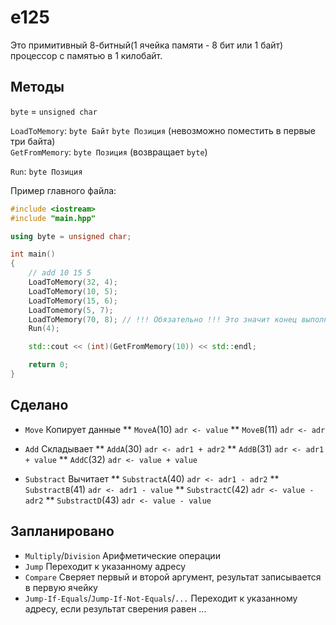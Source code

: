 # e125

Это примитивный 8-битный(1 ячейка памяти - 8 бит или 1 байт) процессор с памятью в 1 килобайт.

## Методы

`byte` = `unsigned char`

`LoadToMemory`: `byte Байт` `byte Позиция` (невозможно поместить в первые три байта)  
`GetFromMemory`: `byte Позиция` (возвращает `byte`)

`Run`: `byte Позиция`



Пример главного файла:
```cpp
#include <iostream>
#include "main.hpp"

using byte = unsigned char;

int main()
{
	// add 10 15 5
	LoadToMemory(32, 4);
	LoadToMemory(10, 5);
	LoadToMemory(15, 6);
	LoadTomemory(5, 7);
	LoadToMemory(70, 8); // !!! Обязательно !!! Это значит конец выполнения
	Run(4);

	std::cout << (int)(GetFromMemory(10)) << std::endl;

	return 0;
}
```

## Сделано

* `Move` Копирует данные
** `MoveA`(10) `adr <- value`
** `MoveB`(11) `adr <- adr`

* `Add` Складывает
** `AddA`(30) `adr <- adr1 + adr2`
** `AddB`(31) `adr <- adr1 + value`
** `AddC`(32) `adr <- value + value`

* `Substract` Вычитает
** `SubstractA`(40) `adr <- adr1 - adr2`
** `SubstractB`(41) `adr <- adr1 - value`
** `SubstractC`(42) `adr <- value - adr2`
** `SubstractD`(43) `adr <- value - value`

## Запланировано

* `Multiply`/`Division` Арифметические операции
* `Jump` Переходит к указанному адресу
* `Compare` Сверяет первый и второй аргумент, результат записывается в первую ячейку
* `Jump-If-Equals`/`Jump-If-Not-Equals`/`...` Переходит к указанному адресу, если результат сверения равен ...